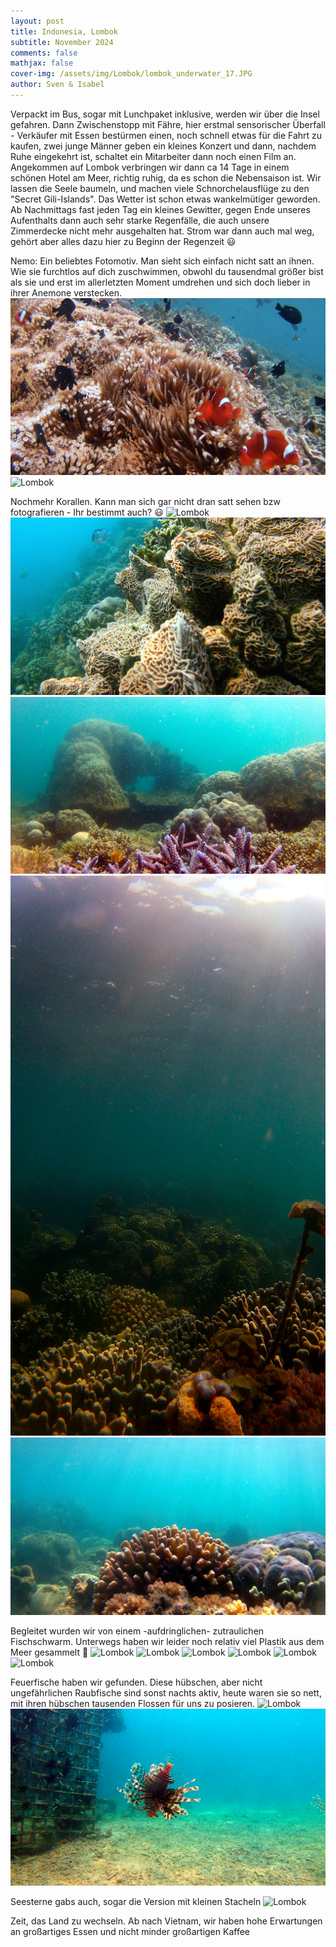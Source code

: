 ```yaml
---
layout: post
title: Indonesia, Lombok
subtitle: November 2024
comments: false
mathjax: false
cover-img: /assets/img/Lombok/lombok_underwater_17.JPG
author: Sven & Isabel
---
```


Verpackt im Bus, sogar mit Lunchpaket inklusive, werden wir über die Insel gefahren. Dann Zwischenstopp mit Fähre, hier erstmal
sensorischer Überfall - Verkäufer mit Essen bestürmen einen, noch schnell etwas für die Fahrt zu kaufen, zwei junge Männer 
geben ein kleines Konzert und dann, nachdem Ruhe eingekehrt ist, schaltet ein Mitarbeiter dann noch einen Film an. 
Angekommen auf Lombok verbringen wir dann ca 14 Tage in einem schönen Hotel am Meer, richtig ruhig, 
da es schon die Nebensaison ist. Wir lassen die Seele baumeln, und machen viele Schnorchelausflüge zu den "Secret Gili-Islands".
Das Wetter ist schon etwas wankelmütiger geworden. Ab Nachmittags fast jeden Tag ein kleines Gewitter, gegen Ende unseres 
Aufenthalts dann auch sehr starke Regenfälle, die auch unsere Zimmerdecke nicht mehr ausgehalten hat. Strom war dann 
auch mal weg, gehört aber alles dazu hier zu Beginn der Regenzeit 😃

Nemo: Ein beliebtes Fotomotiv. Man sieht sich einfach nicht satt an ihnen. Wie sie furchtlos auf dich zuschwimmen, obwohl 
du tausendmal größer bist als sie und erst im allerletzten Moment umdrehen und sich doch lieber in ihrer Anemone verstecken.
![Lombok](/assets/img/Lombok/lombok_underwater_1.JPG)
![Lombok](/assets/img/Lombok/lombok_underwater_2.JPG)

Nochmehr Korallen. Kann man sich gar nicht dran satt sehen bzw fotografieren - Ihr bestimmt auch? 😃
![Lombok](/assets/img/Lombok/lombok_underwater_3.JPG)
![Lombok](/assets/img/Lombok/lombok_underwater_4.JPG)
![Lombok](/assets/img/Lombok/lombok_underwater_6.JPG)
![Lombok](/assets/img/Lombok/lombok_underwater_16.JPG)
![Lombok](/assets/img/Lombok/lombok_underwater_17.JPG)

Begleitet wurden wir von einem -aufdringlichen- zutraulichen Fischschwarm. Unterwegs haben wir leider noch relativ viel 
Plastik aus dem Meer gesammelt 🙁
![Lombok](/assets/img/Lombok/lombok_underwater_9.JPG)
![Lombok](/assets/img/Lombok/lombok_underwater_8.JPG)
![Lombok](/assets/img/Lombok/lombok_underwater_7.JPG)
![Lombok](/assets/img/Lombok/lombok_underwater_10.JPG)
![Lombok](/assets/img/Lombok/lombok_underwater_11.JPG)
![Lombok](/assets/img/Lombok/lombok_underwater_12.JPG)


Feuerfische haben wir gefunden. Diese hübschen, aber nicht ungefährlichen Raubfische sind sonst nachts aktiv, heute
waren sie so nett, mit ihren hübschen tausenden Flossen für uns zu posieren. 
![Lombok](/assets/img/Lombok/lombok_underwater_13.JPG)
![Lombok](/assets/img/Lombok/lombok_underwater_14.JPG)

Seesterne gabs auch, sogar die Version mit kleinen Stacheln
![Lombok](/assets/img/Lombok/lombok_underwater_15.JPG)

Zeit, das Land zu wechseln. Ab nach Vietnam, wir haben hohe Erwartungen an großartiges Essen und nicht minder 
großartigen Kaffee
